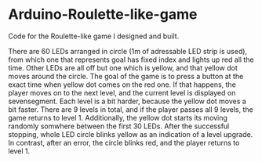 # Arduino-Roulette-like-game
Code for the Roulette-like game I designed and built.

There are 60 LEDs arranged in circle (1m of adressable LED strip is used), from which one that represents goal has fixed index and lights up red all the time. 
Other LEDs are all off but one which is yellow, and that yellow dot moves around the circle. The goal of the game is to press a button at the exact time when
yellow dot comes on the red one. If that happens, the player moves on to the next level, and the current level is displayed on sevensegment. 
Each level is a bit harder, because the yellow dot moves a bit faster. There are 9 levels in total, and if the player passes all 9 levels, the game returns to
level 1. Additionally, the yellow dot starts its moving randomly somwhere between the first 30 LEDs.
After the successful stopping, whole LED circle blinks yellow as an indication of a level upgrade. In contrast, after an error, the circle blinks red, and the
player returns to level 1.
